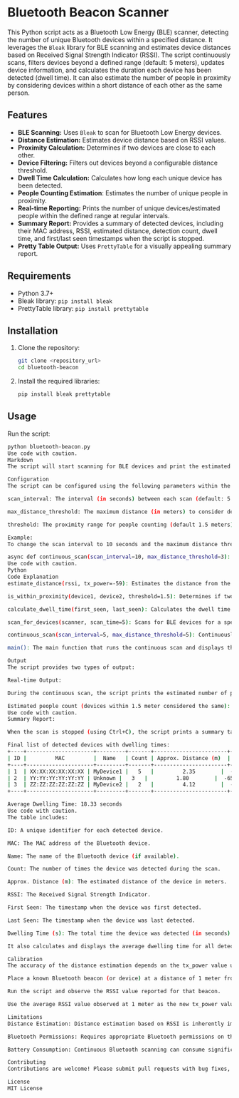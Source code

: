 # Bluetooth Beacon Scanner

This Python script acts as a Bluetooth Low Energy (BLE) scanner, detecting the number of unique Bluetooth devices within a specified distance. It leverages the `Bleak` library for BLE scanning and estimates device distances based on Received Signal Strength Indicator (RSSI). The script continuously scans, filters devices beyond a defined range (default: 5 meters), updates device information, and calculates the duration each device has been detected (dwell time).  It can also estimate the number of people in proximity by considering devices within a short distance of each other as the same person.

## Features

*   **BLE Scanning:** Uses `Bleak` to scan for Bluetooth Low Energy devices.
*   **Distance Estimation:** Estimates device distance based on RSSI values.
*   **Proximity Calculation:** Determines if two devices are close to each other.
*   **Device Filtering:** Filters out devices beyond a configurable distance threshold.
*   **Dwell Time Calculation:** Calculates how long each unique device has been detected.
*   **People Counting Estimation**: Estimates the number of unique people in proximity.
*   **Real-time Reporting:** Prints the number of unique devices/estimated people within the defined range at regular intervals.
*   **Summary Report:** Provides a summary of detected devices, including their MAC address, RSSI, estimated distance, detection count, dwell time, and first/last seen timestamps when the script is stopped.
*   **Pretty Table Output:** Uses `PrettyTable` for a visually appealing summary report.

## Requirements

*   Python 3.7+
*   Bleak library: `pip install bleak`
*   PrettyTable library: `pip install prettytable`

## Installation

1.  Clone the repository:

    ```bash
    git clone <repository_url>
    cd bluetooth-beacon
    ```

2.  Install the required libraries:

    ```bash
    pip install bleak prettytable
    ```

## Usage

Run the script:

```bash
python bluetooth-beacon.py
Use code with caution.
Markdown
The script will start scanning for BLE devices and print the estimated number of people in proximity every few seconds. Press Ctrl+C to stop the scan. After stopping, the script will print a summary table of detected devices and their dwell times.

Configuration
The script can be configured using the following parameters within the code:

scan_interval: The interval (in seconds) between each scan (default: 5 seconds).

max_distance_threshold: The maximum distance (in meters) to consider devices (default: 5 meters).

threshold: The proximity range for people counting (default 1.5 meters). If 2 devices are less than 1.5 meters they are considered to be the same person

Example:
To change the scan interval to 10 seconds and the maximum distance threshold to 3 meters, modify the continuous_scan function like this:

async def continuous_scan(scan_interval=10, max_distance_threshold=3):
Use code with caution.
Python
Code Explanation
estimate_distance(rssi, tx_power=-59): Estimates the distance from the RSSI value. The tx_power is the RSSI value at 1 meter from the device. You may need to calibrate this value for your environment and specific beacons.

is_within_proximity(device1, device2, threshold=1.5): Determines if two devices are within the specified distance threshold of each other.

calculate_dwell_time(first_seen, last_seen): Calculates the dwell time (in seconds) between the first and last detection of a device.

scan_for_devices(scanner, scan_time=5): Scans for BLE devices for a specified scan_time. It updates the unique_devices dictionary with new device information or updates existing device data. It also filters the devices based on the maximum distance threshold.

continuous_scan(scan_interval=5, max_distance_threshold=5): Continuously scans for BLE devices at a specified interval. It handles proximity filtering to estimate the number of unique people nearby.

main(): The main function that runs the continuous scan and displays the results in a pretty table when the script is stopped.

Output
The script provides two types of output:

Real-time Output:

During the continuous scan, the script prints the estimated number of people in proximity:

Estimated people count (devices within 1.5 meter considered the same): 3
Use code with caution.
Summary Report:

When the scan is stopped (using Ctrl+C), the script prints a summary table similar to this:

Final list of detected devices with dwelling times:
+----+---------------------+---------+-------+-----------------------+------+---------------------+---------------------+---------------------+
| ID |         MAC         |  Name   | Count | Approx. Distance (m)  | RSSI |     First Seen      |      Last Seen      | Dwelling Time (s) |
+----+---------------------+---------+-------+-----------------------+------+---------------------+---------------------+---------------------+
| 1  | XX:XX:XX:XX:XX:XX | MyDevice1 |   5   |         2.35        |  -70 | 2024-10-27 10:00:00 | 2024-10-27 10:00:25 |         25.0        |
| 2  | YY:YY:YY:YY:YY:YY | Unknown |   3   |         1.80        |  -65 | 2024-10-27 10:00:05 | 2024-10-27 10:00:20 |         15.0        |
| 3  | ZZ:ZZ:ZZ:ZZ:ZZ:ZZ | MyDevice2 |   2   |         4.12        |  -75 | 2024-10-27 10:00:10 | 2024-10-27 10:00:25 |         15.0        |
+----+---------------------+---------+-------+-----------------------+------+---------------------+---------------------+---------------------+

Average Dwelling Time: 18.33 seconds
Use code with caution.
The table includes:

ID: A unique identifier for each detected device.

MAC: The MAC address of the Bluetooth device.

Name: The name of the Bluetooth device (if available).

Count: The number of times the device was detected during the scan.

Approx. Distance (m): The estimated distance of the device in meters.

RSSI: The Received Signal Strength Indicator.

First Seen: The timestamp when the device was first detected.

Last Seen: The timestamp when the device was last detected.

Dwelling Time (s): The total time the device was detected (in seconds).

It also calculates and displays the average dwelling time for all detected devices.

Calibration
The accuracy of the distance estimation depends on the tx_power value used in the estimate_distance function. The default value of -59 is a general approximation and may not be accurate for all devices and environments. To improve accuracy, calibrate the tx_power value for your specific use case:

Place a known Bluetooth beacon (or device) at a distance of 1 meter from the scanning device.

Run the script and observe the RSSI value reported for that beacon.

Use the average RSSI value observed at 1 meter as the new tx_power value in the estimate_distance function.

Limitations
Distance Estimation: Distance estimation based on RSSI is inherently imprecise and can be affected by environmental factors like walls, interference, and device orientation.

Bluetooth Permissions: Requires appropriate Bluetooth permissions on the operating system.

Battery Consumption: Continuous Bluetooth scanning can consume significant battery power.

Contributing
Contributions are welcome! Please submit pull requests with bug fixes, improvements, or new features.

License
MIT License
